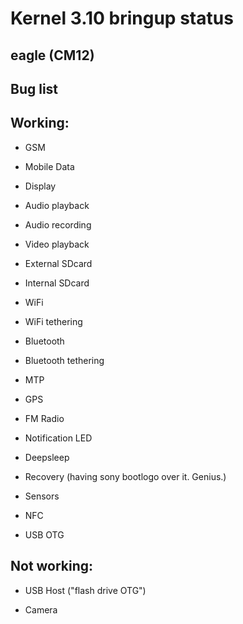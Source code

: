 Kernel 3.10 bringup status
=======

eagle (CM12)
----------


Bug list
----------


Working:
--------
- GSM

- Mobile Data

- Display

- Audio playback

- Audio recording

- Video playback

- External SDcard

- Internal SDcard

- WiFi

- WiFi tethering

- Bluetooth

- Bluetooth tethering

- MTP

- GPS

- FM Radio

- Notification LED

- Deepsleep

- Recovery (having sony bootlogo over it. Genius.)

- Sensors

- NFC

- USB OTG


Not working:
-----------

- USB Host ("flash drive OTG")

- Camera


